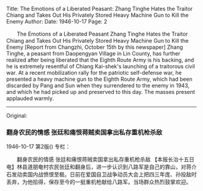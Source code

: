 Title: The Emotions of a Liberated Peasant: Zhang Tinghe Hates the Traitor Chiang and Takes Out His Privately Stored Heavy Machine Gun to Kill the Enemy
Author:
Date: 1946-10-17
Page: 2

　　The Emotions of a Liberated Peasant
    Zhang Tinghe Hates the Traitor Chiang and Takes Out His Privately Stored Heavy Machine Gun to Kill the Enemy
    [Report from Changzhi, October 15th by this newspaper] Zhang Tinghe, a peasant from Daopengyan Village in Lin County, has further realized after being liberated that the Eighth Route Army is his backing, and he is extremely resentful of Chiang Kai-shek's launching of a traitorous civil war. At a recent mobilization rally for the patriotic self-defense war, he presented a heavy machine gun to the Eighth Route Army, which had been discarded by Pang and Sun when they surrendered to the enemy in 1943, and which he had picked up and preserved to this day. The masses present applauded warmly.



<hr /> 

Original: 


### 翻身农民的情感  张廷和痛恨蒋贼卖国拿出私存重机枪杀敌

1946-10-17
第2版()
专栏：

　　翻身农民的情感
    张廷和痛恨蒋贼卖国拿出私存重机枪杀敌
    【本报长治十五日电】林县道朋奄村农民张廷和翻身后，进一步认识到八路军是自己的靠山，对蒋介石发动卖国内战愤恨至极。日前在爱国自卫战争动员大会上把四三年庞、孙投敌时丢弃，为他拾得，保存至今的一挺重机枪献给八路军。当场群众热烈鼓掌欢迎。
